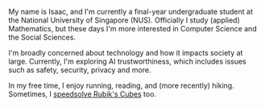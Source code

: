 My name is Isaac, and I'm currently a final-year undergraduate student at the National University of Singapore (NUS). Officially I study (applied) Mathematics, but these days I'm more interested in Computer Science and the Social Sciences.

I'm broadly concerned about technology and how it impacts society at large. Currently, I'm exploring AI trustworthiness, which includes issues such as safety, security, privacy and more. 

In my free time, I enjoy running, reading, and (more recently) hiking. Sometimes, I [speedsolve Rubik's Cubes](https://youtu.be/nK_x5Bzda90?si=j8-EY8Gihf66WR-a) too.